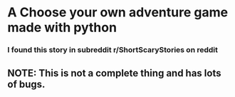 # A Choose your own adventure game made with python

### I found this story in subreddit r/ShortScaryStories on reddit

## NOTE: This is not a complete thing and has lots of bugs.
